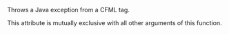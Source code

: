 Throws a Java exception from a CFML tag.

This attribute is mutually exclusive with all other arguments of this function.